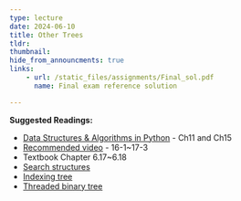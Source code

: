 ```yaml
---
type: lecture
date: 2024-06-10
title: Other Trees
tldr: 
thumbnail: 
hide_from_announcments: true
links: 
    - url: /static_files/assignments/Final_sol.pdf
      name: Final exam reference solution

---
```

**Suggested Readings:**
- [Data Structures & Algorithms in Python](https://github.com/mjwestcott/Goodrich) - Ch11 and Ch15
- [Recommended video](https://bio.cse.nsysu.edu.tw/ds/new_ds_video.htm) - 16-1~17-3
- Textbook Chapter 6.17~6.18
- [Search structures](https://opendsa-server.cs.vt.edu/OpenDSA/Books/Everything/html/#search-structures)
- [Indexing tree](https://opendsa-server.cs.vt.edu/OpenDSA/Books/CS3/html/#indexing)
- [Threaded binary tree](https://hackmd.io/@Aquamay/HJIcU5Xjd)

